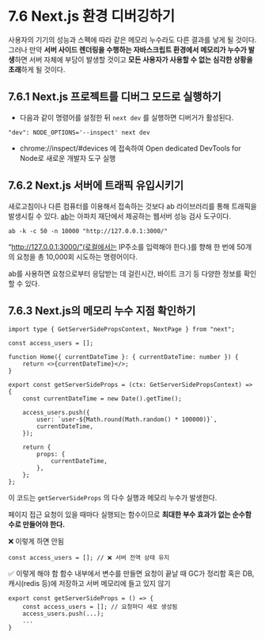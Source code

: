 # 7.6 Next.js 환경 디버깅하기

사용자의 기기의 성능과 스펙에 따라 같은 메모리 누수라도 다른 결과를 낳게 될 것이다. 그러나 만약 **서버 사이드 렌더링을 수행하는 자바스크립트 환경에서 메모리가 누수가 발생**하면 서버 자체에 부담이 발생할 것이고 **모든 사용자가 사용할 수 없는 심각한 상황을 초래**하게 될 것이다.

## 7.6.1 Next.js 프로젝트를 디버그 모드로 실행하기

-   다음과 같이 명령어를 설정한 뒤 `next dev` 를 실행하면 디버거가 활성된다.

```tsx
"dev": NODE_OPTIONS='--inspect' next dev
```

-   chrome://inspect/#devices 에 접속하여 Open dedicated DevTools for Node로 새로운 개발자 도구 실행

## 7.6.2 Next.js 서버에 트래픽 유입시키기

새로고침이나 다른 컴퓨터를 이용해서 접속하는 것보다 ab 라이브러리를 통해 트래픽을 발생시킬 수 있다. [ab](https://httpd.apache.org/docs/current/ko/programs/ab.html)는 아파치 재단에서 제공하는 웹서버 성능 검사 도구이다.

```tsx
ab -k -c 50 -n 10000 "http://127.0.0.1:3000/"
```

“http://127.0.0.1:3000/”(로컬에서는 IP주소를 입력해야 한다.)를 향해 한 번에 50개의 요청을 총 10,000회 시도하는 명령어이다.

ab를 사용하면 요청으로부터 응답받는 데 걸린시간, 바이트 크기 등 다양한 정보를 확인할 수 있다.

## 7.6.3 Next.js의 메모리 누수 지점 확인하기

```tsx
import type { GetServerSidePropsContext, NextPage } from "next";

const access_users = [];

function Home({ currentDateTime }: { currentDateTime: number }) {
    return <>{currentDateTime}</>;
}

export const getServerSideProps = (ctx: GetServerSidePropsContext) => {
    const currentDateTime = new Date().getTime();

    access_users.push({
        user: `user-${Math.round(Math.random() * 100000)}`,
        currentDateTime,
    });

    return {
        props: {
            currentDateTime,
        },
    };
};
```

이 코드는 `getServerSideProps` 의 다수 실행과 메모리 누수가 발생한다.

페이지 접근 요청이 있을 때마다 실행되는 함수이므로 **최대한 부수 효과가 없는 순수함수로 만들어야 한다.**

❌ 이렇게 하면 안됨 
```tsx
const access_users = []; // ❌ 서버 전역 상태 유지
```

✅ 이렇게 해야 함
함수 내부에서 변수를 만들면 요청이 끝날 때 GC가 정리함
혹은 DB, 캐시(redis 등)에 저장하고 서버 메모리에 들고 있지 않기
```tsx
export const getServerSideProps = () => {
    const access_users = []; // 요청마다 새로 생성됨
    access_users.push(...);
    ...
}
```